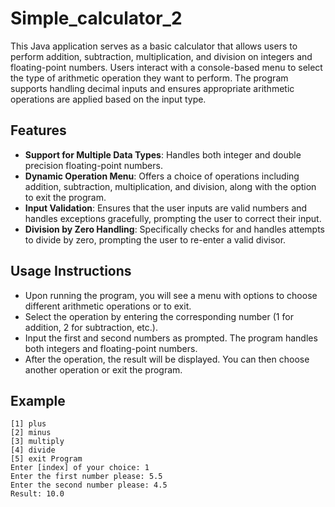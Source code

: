 # Simple_calculator_2
This Java application serves as a basic calculator that allows users to perform addition, subtraction, multiplication, and division on integers and floating-point numbers.
Users interact with a console-based menu to select the type of arithmetic operation they want to perform. The program supports handling decimal inputs and ensures appropriate arithmetic operations are applied based on the input type.

## Features
- **Support for Multiple Data Types**: Handles both integer and double precision floating-point numbers.
- **Dynamic Operation Menu**: Offers a choice of operations including addition, subtraction, multiplication, and division, along with the option to exit the program.
- **Input Validation**: Ensures that the user inputs are valid numbers and handles exceptions gracefully, prompting the user to correct their input.
- **Division by Zero Handling**: Specifically checks for and handles attempts to divide by zero, prompting the user to re-enter a valid divisor.

## Usage Instructions
- Upon running the program, you will see a menu with options to choose different arithmetic operations or to exit.
- Select the operation by entering the corresponding number (1 for addition, 2 for subtraction, etc.).
- Input the first and second numbers as prompted. The program handles both integers and floating-point numbers.
- After the operation, the result will be displayed. You can then choose another operation or exit the program.

## Example
```
[1] plus
[2] minus
[3] multiply
[4] divide
[5] exit Program
Enter [index] of your choice: 1
Enter the first number please: 5.5
Enter the second number please: 4.5
Result: 10.0
```
